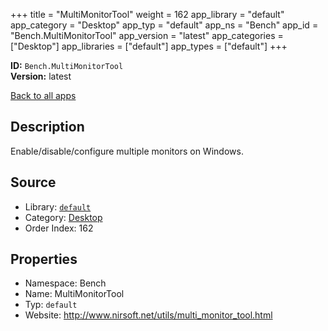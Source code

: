 ﻿+++
title = "MultiMonitorTool"
weight = 162
app_library = "default"
app_category = "Desktop"
app_typ = "default"
app_ns = "Bench"
app_id = "Bench.MultiMonitorTool"
app_version = "latest"
app_categories = ["Desktop"]
app_libraries = ["default"]
app_types = ["default"]
+++

**ID:** `Bench.MultiMonitorTool`  
**Version:** latest  
<!--more-->

[Back to all apps](/apps/)

## Description
Enable/disable/configure multiple monitors on Windows.

## Source

* Library: [`default`](/app_libraries/default)
* Category: [Desktop](/app_categories/desktop)
* Order Index: 162

## Properties

* Namespace: Bench
* Name: MultiMonitorTool
* Typ: `default`
* Website: <http://www.nirsoft.net/utils/multi_monitor_tool.html>

